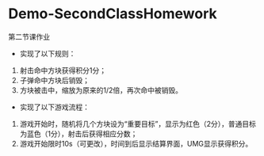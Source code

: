 # Demo-SecondClassHomework


第二节课作业


- 实现了以下规则：
1. 射击命中方块获得积分1分；
2. 子弹命中方块后销毁；
3. 方块被击中，缩放为原来的1/2倍，再次命中被销毁。


- 实现了以下游戏流程：
1. 游戏开始时，随机将几个方块设为“重要目标”，显示为红色（2分），普通目标为蓝色（1分），射击后获得相应分数；
2. 游戏开始限时10s（可更改），时间到后显示结算界面，UMG显示获得积分。